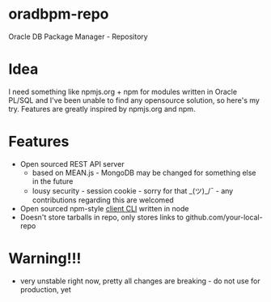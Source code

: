# oradbpm-repo

Oracle DB Package Manager - Repository

# Idea

I need something like npmjs.org + npm for modules written in Oracle PL/SQL and I've been unable to find any opensource solution, so here's my try.
Features are greatly inspired by npmjs.org and npm.

# Features

* Open sourced REST API server
	* based on MEAN.js - MongoDB may be changed for something else in the future
	* lousy security - session cookie - sorry for that \_(ツ)_/¯ - any contributions regarding this are welcomed
* Open sourced npm-style [client CLI](https://github.com/s-oravec/oradbpm-cli) written in node  
* Doesn't store tarballs in repo, only stores links to github.com/your-local-repo

# Warning!!!

* very unstable right now, pretty all changes are breaking - do not use for production, yet
